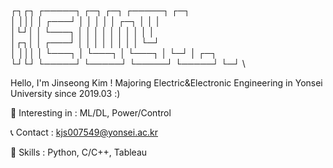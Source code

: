 ┌┐┌┐ ┌─────┐ ┌─┐     ┌─┐     ┌─────┐  ┌─┐ \
│ │││ │ ┌───┘ │ │     │ │     │ ┌─┐ │  │ │ \
│└┘│ │ └───┐ │ │     │ │     │ │ │ │  │ │ \
│┌┐│ │ ┌───┘ │ │     │ │     │ │ │ │  └─┘ \
│ │││ │ └───┐ │ └───┐ │ └───┐ │ └─┘ │  ┌─┐ \
└┘└┘ └─────┘ └─────┘ └─────┘ └─────┘  └─┘ \

Hello, I'm Jinseong Kim !
Majoring Electric&Electronic Engineering in Yonsei University since 2019.03 :)

🎈 Interesting in :
  ML/DL, Power/Control

📞 Contact :
  kjs007549@yonsei.ac.kr

🔧 Skills :
  Python, C/C++, Tableau
